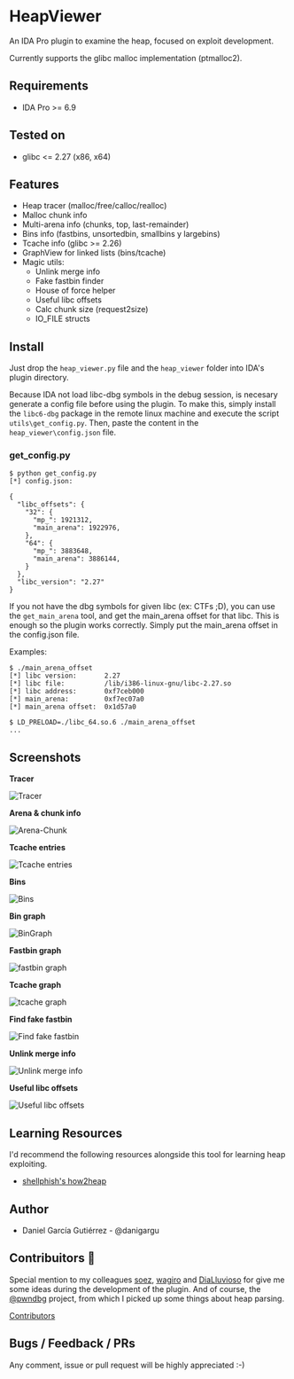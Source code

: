 # HeapViewer

An IDA Pro plugin to examine the heap, focused on exploit development.

Currently supports the glibc malloc implementation (ptmalloc2).

## Requirements

* IDA Pro >= 6.9

## Tested on

* glibc <= 2.27 (x86, x64)

## Features

* Heap tracer (malloc/free/calloc/realloc)
* Malloc chunk info
* Multi-arena info (chunks, top, last-remainder)
* Bins info (fastbins, unsortedbin, smallbins y largebins)
* Tcache info (glibc >= 2.26)
* GraphView for linked lists (bins/tcache)
* Magic utils:
  * Unlink merge info
  * Fake fastbin finder
  * House of force helper
  * Useful libc offsets
  * Calc chunk size (request2size)
  * IO_FILE structs

## Install

Just drop the `heap_viewer.py` file and the `heap_viewer` folder into IDA's plugin directory.

Because IDA not load libc-dbg symbols in the debug session, is necesary generate a config file before using the plugin. To make this, simply install the `libc6-dbg` package in the remote linux machine and execute the script `utils\get_config.py`. Then, paste the content in the `heap_viewer\config.json` file.


### get_config.py
```
$ python get_config.py
[*] config.json:

{
  "libc_offsets": {
    "32": {
      "mp_": 1921312,
      "main_arena": 1922976,
    },
    "64": {
      "mp_": 3883648,
      "main_arena": 3886144,
    }
  },
  "libc_version": "2.27"
}
```

If you not have the dbg symbols for given libc (ex: CTFs ;D), you can use the `get_main_arena` tool, and get the main_arena offset for that libc. This is enough so the plugin works correctly. Simply put the main_arena offset in the config.json file.

Examples:

```
$ ./main_arena_offset
[*] libc version:       2.27
[*] libc file:          /lib/i386-linux-gnu/libc-2.27.so
[*] libc address:       0xf7ceb000
[*] main_arena:         0xf7ec07a0
[*] main_arena offset:  0x1d57a0

$ LD_PRELOAD=./libc_64.so.6 ./main_arena_offset
...
```

## Screenshots

**Tracer**

![Tracer](https://user-images.githubusercontent.com/1675387/39698165-fe882786-51f3-11e8-847a-18a5b40a6be2.png)

**Arena & chunk info**

![Arena-Chunk](https://user-images.githubusercontent.com/1675387/39698203-2ba59370-51f4-11e8-9b66-c3dfaafadba3.png)

**Tcache entries**

![Tcache entries](https://user-images.githubusercontent.com/1675387/39698220-4c3d3e94-51f4-11e8-8aea-ef9182c8910f.png)

**Bins**

![Bins](https://user-images.githubusercontent.com/1675387/39698914-19bf9db0-51f7-11e8-97f4-82ddf84b7e0e.png)

**Bin graph**

![BinGraph](https://user-images.githubusercontent.com/1675387/39698795-97abbd90-51f6-11e8-8cbc-475b5e623894.png)


**Fastbin graph**

![fastbin graph](https://user-images.githubusercontent.com/1675387/39918437-b5e49562-5510-11e8-8437-86da11eb466f.png)


**Tcache graph**

![tcache graph](https://user-images.githubusercontent.com/1675387/39926350-3dbbc7e4-552f-11e8-99f9-72e5dd99d421.png)


**Find fake fastbin**

![Find fake fastbin](https://user-images.githubusercontent.com/1675387/39698662-f661b11a-51f5-11e8-8796-c852252bd75a.png)


**Unlink merge info**

![Unlink merge info](https://user-images.githubusercontent.com/1675387/39699039-b2740870-51f7-11e8-9e61-ca9407af1793.png)


**Useful libc offsets**

![Useful libc offsets](https://user-images.githubusercontent.com/1675387/39698577-b1d40b56-51f5-11e8-8ef8-7711bc2efd32.png)


## Learning Resources

I'd recommend the following resources alongside this tool for learning heap exploiting.

* [shellphish's how2heap](https://github.com/shellphish/how2heap)

## Author

* Daniel García Gutiérrez - @danigargu

## Contribuitors :beer:

Special mention to my colleagues [soez][soez], [wagiro][wagiro] and [DiaLluvioso][DiaLluvioso] for give me some ideas during the development of the plugin. And of course, the [@pwndbg](https://github.com/pwndbg/pwndbg/) project, from which I picked up some things about heap parsing.

[Contributors](https://github.com/danigargu/heap-viewer/graphs/contributors)

[soez]: https://twitter.com/javierprtd
[wagiro]: https://twitter.com/egarme
[DiaLluvioso]: https://twitter.com/Manuelbp01

## Bugs / Feedback / PRs

Any comment, issue or pull request will be highly appreciated :-)

